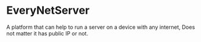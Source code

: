 # EveryNetServer
A platform that can help to run a server on a device with any internet, Does not matter it has public IP or not.
